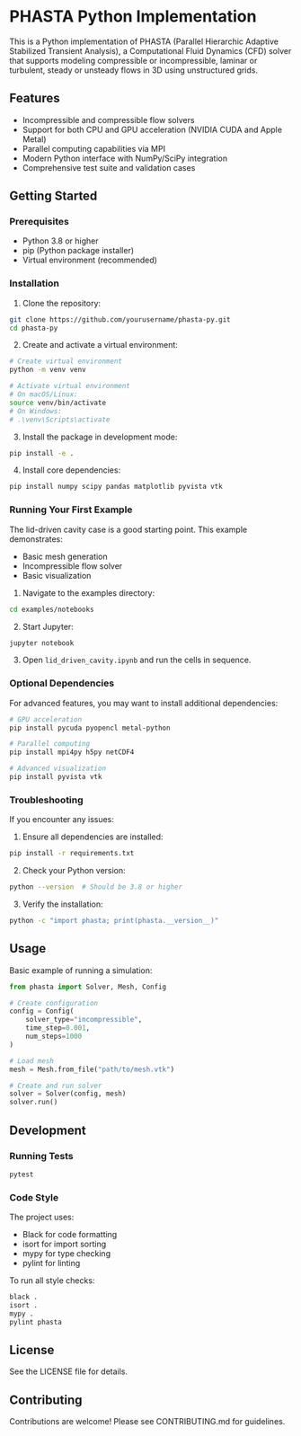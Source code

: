 # PHASTA Python Implementation

This is a Python implementation of PHASTA (Parallel Hierarchic Adaptive Stabilized Transient Analysis), a Computational Fluid Dynamics (CFD) solver that supports modeling compressible or incompressible, laminar or turbulent, steady or unsteady flows in 3D using unstructured grids.

## Features

- Incompressible and compressible flow solvers
- Support for both CPU and GPU acceleration (NVIDIA CUDA and Apple Metal)
- Parallel computing capabilities via MPI
- Modern Python interface with NumPy/SciPy integration
- Comprehensive test suite and validation cases

## Getting Started

### Prerequisites
- Python 3.8 or higher
- pip (Python package installer)
- Virtual environment (recommended)

### Installation

1. Clone the repository:
```bash
git clone https://github.com/yourusername/phasta-py.git
cd phasta-py
```

2. Create and activate a virtual environment:
```bash
# Create virtual environment
python -m venv venv

# Activate virtual environment
# On macOS/Linux:
source venv/bin/activate
# On Windows:
# .\venv\Scripts\activate
```

3. Install the package in development mode:
```bash
pip install -e .
```

4. Install core dependencies:
```bash
pip install numpy scipy pandas matplotlib pyvista vtk
```

### Running Your First Example

The lid-driven cavity case is a good starting point. This example demonstrates:
- Basic mesh generation
- Incompressible flow solver
- Basic visualization

1. Navigate to the examples directory:
```bash
cd examples/notebooks
```

2. Start Jupyter:
```bash
jupyter notebook
```

3. Open `lid_driven_cavity.ipynb` and run the cells in sequence.

### Optional Dependencies

For advanced features, you may want to install additional dependencies:

```bash
# GPU acceleration
pip install pycuda pyopencl metal-python

# Parallel computing
pip install mpi4py h5py netCDF4

# Advanced visualization
pip install pyvista vtk
```

### Troubleshooting

If you encounter any issues:

1. Ensure all dependencies are installed:
```bash
pip install -r requirements.txt
```

2. Check your Python version:
```bash
python --version  # Should be 3.8 or higher
```

3. Verify the installation:
```bash
python -c "import phasta; print(phasta.__version__)"
```

## Usage

Basic example of running a simulation:

```python
from phasta import Solver, Mesh, Config

# Create configuration
config = Config(
    solver_type="incompressible",
    time_step=0.001,
    num_steps=1000
)

# Load mesh
mesh = Mesh.from_file("path/to/mesh.vtk")

# Create and run solver
solver = Solver(config, mesh)
solver.run()
```

## Development

### Running Tests

```bash
pytest
```

### Code Style

The project uses:
- Black for code formatting
- isort for import sorting
- mypy for type checking
- pylint for linting

To run all style checks:

```bash
black .
isort .
mypy .
pylint phasta
```

## License

See the LICENSE file for details.

## Contributing

Contributions are welcome! Please see CONTRIBUTING.md for guidelines.
